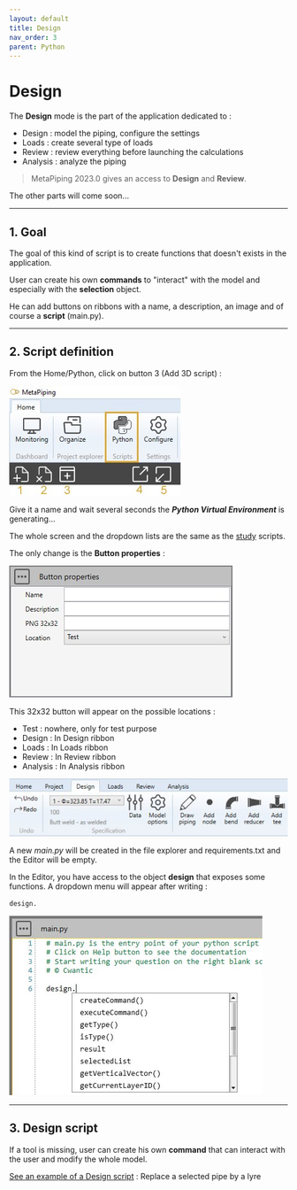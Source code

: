 ```yaml
---
layout: default
title: Design
nav_order: 3
parent: Python
---
```


# Design

The **Design** mode is the part of the application dedicated to :

- Design : model the piping, configure the settings
- Loads : create several type of loads
- Review : review everything before launching the calculations
- Analysis : analyze the piping

>MetaPiping 2023.0 gives an access to **Design** and **Review**.

The other parts will come soon...

---

## 1. Goal

The goal of this kind of script is to create functions that doesn't exists in the application.


User can create his own **commands** to "interact" with the model and especially with the **selection** object.

He can add buttons on ribbons with a name, a description, an image and of course a **script** (main.py).

---

## 2. Script definition

From the Home/Python, click on button 3 (Add 3D script) :

![Image](../Images/PythonMenu.jpg)

Give it a name and wait several seconds the ***Python Virtual Environment*** is generating...

The whole screen and the dropdown lists are the same as the
[study](https://documentation.metapiping.com/Python/Study.html) scripts.

The only change is the **Button properties** :

![Image](../Images/PythonDesign1.jpg)

This 32x32 button will appear on the possible locations :

- Test      : nowhere, only for test purpose
- Design    : In Design ribbon
- Loads     : In Loads ribbon
- Review    : In Review ribbon
- Analysis  : In Analysis ribbon

![Image](../Images/PythonDesign2.jpg)

A new *main.py* will be created in the file explorer and requirements.txt and the Editor will be empty.

In the Editor, you have access to the object **design** that exposes some functions. A dropdown menu will appear after writing :

```python
design.
```

![Image](../Images/PythonDesign3.jpg)

---

## 3. Design script

If a tool is missing, user can create his own **command** that can interact with the user and modify the whole model.

[See an example of a Design script](https://documentation.metapiping.com/Python/Samples/lyre.html) : Replace a selected pipe by a lyre

